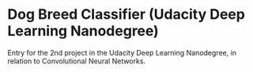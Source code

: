 # Dog Breed Classifier (Udacity Deep Learning Nanodegree)
Entry for the 2nd project in the Udacity Deep Learning Nanodegree, in relation to Convolutional Neural Networks.
